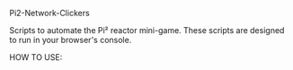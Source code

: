 Pi2-Network-Clickers

Scripts to automate the Pi² reactor mini-game. These scripts are designed to run in your browser's console.

HOW TO USE:

